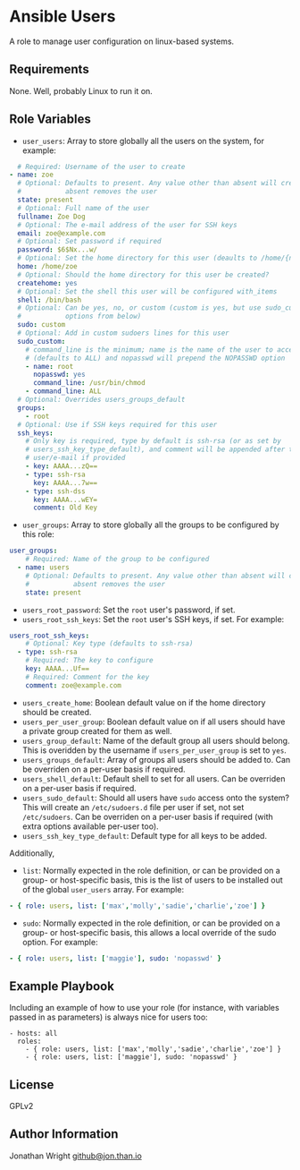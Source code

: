 # Ansible Users

A role to manage user configuration on linux-based systems.

## Requirements

None. Well, probably Linux to run it on.

## Role Variables

* `user_users`: Array to store globally all the users on the system, for example:

```yaml
  # Required: Username of the user to create
- name: zoe
  # Optional: Defaults to present. Any value other than absent will create,
  #           absent removes the user
  state: present
  # Optional: Full name of the user
  fullname: Zoe Dog
  # Optional: The e-mail address of the user for SSH keys
  email: zoe@example.com
  # Optional: Set password if required
  password: $6$Nx...w/
  # Optional: Set the home directory for this user (deaults to /home/{name})
  home: /home/zoe
  # Optional: Should the home directory for this user be created?
  createhome: yes
  # Optional: Set the shell this user will be configured with_items
  shell: /bin/bash
  # Optional: Can be yes, no, or custom (custom is yes, but use sudo_custom
  #           options from below)
  sudo: custom
  # Optional: Add in custom sudoers lines for this user
  sudo_custom:
    # command_line is the minimum; name is the name of the user to access
    # (defaults to ALL) and nopasswd will prepend the NOPASSWD option
    - name: root
      nopasswd: yes
      command_line: /usr/bin/chmod
    - command_line: ALL
  # Optional: Overrides users_groups_default
  groups:
    - root
  # Optional: Use if SSH keys required for this user
  ssh_keys:
    # Only key is required, type by default is ssh-rsa (or as set by
    # users_ssh_key_type_default), and comment will be appended after the
    # user/e-mail if provided
    - key: AAAA...zQ==
    - type: ssh-rsa
      key: AAAA...7w==
    - type: ssh-dss
      key: AAAA...wEY=
      comment: Old Key
```

* `user_groups`: Array to store globally all the groups to be configured by this role:

```yaml
user_groups:
    # Required: Name of the group to be configured
  - name: users
    # Optional: Defaults to present. Any value other than absent will create,
    #           absent removes the user
    state: present
```

* `users_root_password`: Set the `root` user's password, if set.
* `users_root_ssh_keys`: Set the `root` user's SSH keys, if set. For example:

```yaml
users_root_ssh_keys:
    # Optional: Key type (defaults to ssh-rsa)
  - type: ssh-rsa
    # Required: The key to configure
    key: AAAA...Uf==
    # Required: Comment for the key
    comment: zoe@example.com
```

* `users_create_home`: Boolean default value on if the home directory should be created.
* `users_per_user_group`: Boolean default value on if all users should have a private group created for them as well.
* `users_group_default`: Name of the default group all users should belong. This is overidden by the username if `users_per_user_group` is set to `yes`.
* `users_groups_default`: Array of groups all users should be added to. Can be overriden on a per-user basis if required.
* `users_shell_default`: Default shell to set for all users. Can be overriden on a per-user basis if required.
* `users_sudo_default`: Should all users have `sudo` access onto the system? This will create an `/etc/sudoers.d` file per user if set, not set `/etc/sudoers`. Can be overriden on a per-user basis if required (with extra options available per-user too).
* `users_ssh_key_type_default`: Default type for all keys to be added.

Additionally,

* `list`: Normally expected in the role definition, or can be provided on a group- or host-specific basis, this is the list of users to be installed out of the global `user_users` array. For example:

```yaml
- { role: users, list: ['max','molly','sadie','charlie','zoe'] }
```

* `sudo`: Normally expected in the role definition, or can be provided on a group- or host-specific basis, this allows a local override of the sudo option. For example:

```yaml
- { role: users, list: ['maggie'], sudo: 'nopasswd' }
```

## Example Playbook

Including an example of how to use your role (for instance, with variables passed in as parameters) is always nice for users too:

    - hosts: all
      roles:
        - { role: users, list: ['max','molly','sadie','charlie','zoe'] }
        - { role: users, list: ['maggie'], sudo: 'nopasswd' }

## License

GPLv2

## Author Information

Jonathan Wright <github@jon.than.io>
